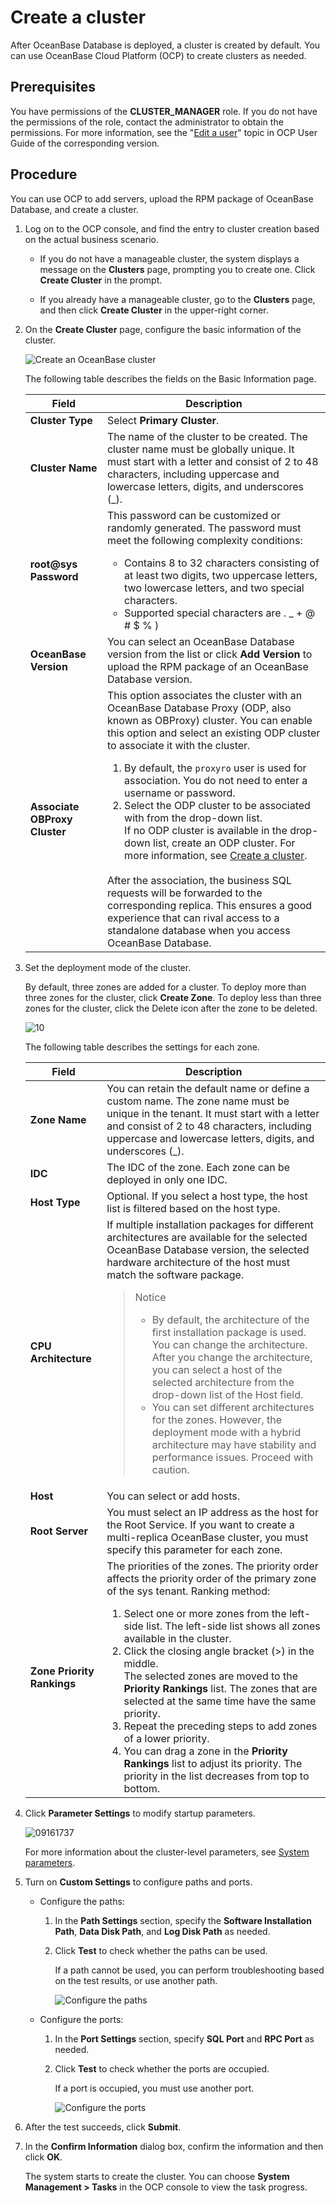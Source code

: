 # Create a cluster

After OceanBase Database is deployed, a cluster is created by default. You can use OceanBase Cloud Platform (OCP) to create clusters as needed.

## Prerequisites

You have permissions of the **CLUSTER_MANAGER** role. If you do not have the permissions of the role, contact the administrator to obtain the permissions. For more information, see the "[Edit a user](https://www.oceanbase.com/docs/enterprise-oceanbase-ocp-cn-10000000000777155)" topic in OCP User Guide of the corresponding version.

## Procedure

You can use OCP to add servers, upload the RPM package of OceanBase Database, and create a cluster.

1. Log on to the OCP console, and find the entry to cluster creation based on the actual business scenario.

   * If you do not have a manageable cluster, the system displays a message on the **Clusters** page, prompting you to create one. Click **Create Cluster** in the prompt.

   * If you already have a manageable cluster, go to the **Clusters** page, and then click **Create Cluster** in the upper-right corner.

2. On the **Create Cluster** page, configure the basic information of the cluster.

   ![Create an OceanBase cluster](https://obbusiness-private.oss-cn-shanghai.aliyuncs.com/doc/img/ocp/401/%E5%88%9B%E5%BB%BA%E9%9B%86%E7%BE%A4%E5%9F%BA%E7%A1%80%E4%BF%A1%E6%81%AF1.png)

   The following table describes the fields on the Basic Information page.

   | Field | Description                                                                                                                                                                                                                                                                                                                                                                                                                                                                                                                                                                                                                                                                                                                                                                                                                                                                                                |
   |------------------------------------------------------------------------------------------------------------------------------------------------------------------------------------------------------------------------------------------------------------------------------------------------------------------------------------------------------------------------------------------------------------------------------------------------------------------------------------------------------------------------------------------------------------------------------------------------------------------------------------------------------------------------------------------------------------------------------------------------------------------------------------------------------------------------------------------------------------------------------------------------------------|---------------------------------------------------------------------------------------------------------------------------------------------------------------------------------------------------------------------------------------------------------------------------------------------------------------------------------------------------------------------------------------------------------|
   | **Cluster Type** | Select **Primary Cluster**.                                                                                                                                                                                                                                                                                                                                                                                                                                                                                                                                                                                                                                                                                                                                                                                                                                                                                |
   | **Cluster Name** | The name of the cluster to be created. The cluster name must be globally unique. It must start with a letter and consist of 2 to 48 characters, including uppercase and lowercase letters, digits, and underscores (_).                                                                                                                                                                                                                                                                                                                                                                                                                                                                                                                                                                                                                                                                                    |
   | **root@sys Password** | This password can be customized or randomly generated.  The password must meet the following complexity conditions: <ul><li>Contains 8 to 32 characters consisting of at least two digits, two uppercase letters, two lowercase letters, and two special characters. </li>    <li>Supported special characters are . _ + @ # $ % ) </li></ul>                                                                                                                                                                                                                                                                                                                                                                                                                                                                                                                                                              |
   | **OceanBase Version** | You can select an OceanBase Database version from the list or click **Add Version** to upload the RPM package of an OceanBase Database version.                                                                                                                                                                                                                                                                                                                                                                                                                                                                                                                                                                                                                                                                                                                                                            |
   | **Associate OBProxy Cluster** | This option associates the cluster with an OceanBase Database Proxy (ODP, also known as OBProxy) cluster. You can enable this option and select an existing ODP cluster to associate it with the cluster. <ol><li>By default, the `proxyro` user is used for association. You do not need to enter a username or password. </li>   <li>Select the ODP cluster to be associated with from the drop-down list.  </br>If no ODP cluster is available in the drop-down list, create an ODP cluster. For more information, see [Create a cluster](../../1.database-connection-and-routing/2.obproxy-management/2.manage-obproxy-clusters/1.create-an-obproxy-cluster.md). </li></ol>    </br>After the association, the business SQL requests will be forwarded to the corresponding replica. This ensures a good experience that can rival access to a standalone database when you access OceanBase Database. |

3. Set the deployment mode of the cluster.

   By default, three zones are added for a cluster. To deploy more than three zones for the cluster, click **Create Zone**. To deploy less than three zones for the cluster, click the Delete icon after the zone to be deleted.

   ![10](https://obbusiness-private.oss-cn-shanghai.aliyuncs.com/doc/img/ocp/401/%E9%83%A8%E7%BD%B2%E6%A8%A1%E5%BC%8F1.png)

   The following table describes the settings for each zone.

   | Field | Description |
   |--------------------|----------------------------------------------------------------------------------------------------------------------------------------------------------------------------------------------------------------------------------------------------------------------------------------------------------------------------------------------------------------------------------------------------------------------------------------------------------------------------------------------------------------|
   | **Zone Name** | You can retain the default name or define a custom name.  The zone name must be unique in the tenant. It must start with a letter and consist of 2 to 48 characters, including uppercase and lowercase letters, digits, and underscores (_).  |
   | **IDC** | The IDC of the zone. Each zone can be deployed in only one IDC.  |
   | **Host Type** | Optional.  If you select a host type, the host list is filtered based on the host type.  |
   | **CPU Architecture** | If multiple installation packages for different architectures are available for the selected OceanBase Database version, the selected hardware architecture of the host must match the software package. <blockquote>Notice<ul><li>By default, the architecture of the first installation package is used. You can change the architecture. After you change the architecture, you can select a host of the selected architecture from the drop-down list of the Host field. </li><li>You can set different architectures for the zones. However, the deployment mode with a hybrid architecture may have stability and performance issues. Proceed with caution. </li></ul> </blockquote> |
   | **Host** | You can select or add hosts.  |
   | **Root Server** | You must select an IP address as the host for the Root Service. If you want to create a multi-replica OceanBase cluster, you must specify this parameter for each zone.  |
   | **Zone Priority Rankings** | The priorities of the zones. The priority order affects the priority order of the primary zone of the sys tenant.  Ranking method: <ol><li>Select one or more zones from the left-side list.  The left-side list shows all zones available in the cluster. </li>   <li>Click the closing angle bracket (>) in the middle.  </br>The selected zones are moved to the **Priority Rankings** list. The zones that are selected at the same time have the same priority. </li>   <li>Repeat the preceding steps to add zones of a lower priority. </li>   <li>You can drag a zone in the **Priority Rankings** list to adjust its priority.  The priority in the list decreases from top to bottom. </li></ol> |

4. Click **Parameter Settings** to modify startup parameters.

   ![09161737](https://obbusiness-private.oss-cn-shanghai.aliyuncs.com/doc/img/observer-enterprise/V4.0.0/user-guide/parmaeters-set.png)

   For more information about the cluster-level parameters, see [System parameters](../../../5.system-reference/1.system-configuration-items/1.system-configuration-items-overview.md).

5. Turn on **Custom Settings** to configure paths and ports.

   * Configure the paths:

      1. In the **Path Settings** section, specify the **Software Installation Path**, **Data Disk Path**, and **Log Disk Path** as needed.

      2. Click **Test** to check whether the paths can be used.

         If a path cannot be used, you can perform troubleshooting based on the test results, or use another path.

         ![Configure the paths](https://obbusiness-private.oss-cn-shanghai.aliyuncs.com/doc/img/ocp/401/%E9%85%8D%E7%BD%AE%E8%B7%AF%E5%BE%841.png)

   * Configure the ports:

      1. In the **Port Settings** section, specify **SQL Port** and **RPC Port** as needed.

      2. Click **Test** to check whether the ports are occupied.

         If a port is occupied, you must use another port.

         ![Configure the ports](https://obbusiness-private.oss-cn-shanghai.aliyuncs.com/doc/img/ocp/401/%E7%AB%AF%E5%8F%A3%E9%85%8D%E7%BD%AE1.png)

6. After the test succeeds, click **Submit**.

7. In the **Confirm Information** dialog box, confirm the information and then click **OK**.

   The system starts to create the cluster. You can choose **System Management > Tasks** in the OCP console to view the task progress.
